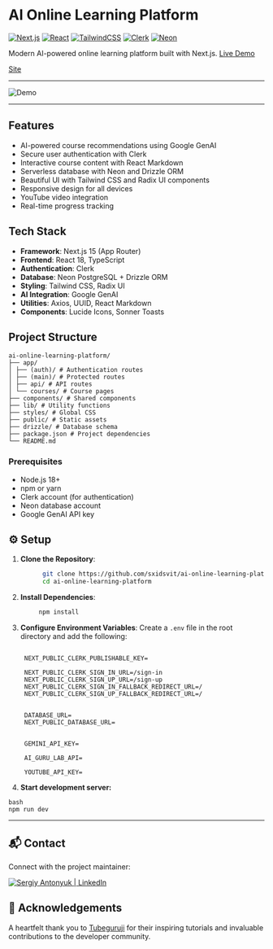 # AI Online Learning Platform

[![Next.js](https://img.shields.io/badge/Next.js-15.2.5-000000.svg)](https://nextjs.org/)
[![React](https://img.shields.io/badge/React-18.0.0-61DAFB.svg)](https://reactjs.org/)
[![TailwindCSS](https://img.shields.io/badge/Tailwind_CSS-4-06B6D4.svg)](https://tailwindcss.com/)
[![Clerk](https://img.shields.io/badge/Clerk-Auth-3D4F5D.svg)](https://clerk.com/)
[![Neon](https://img.shields.io/badge/Neon-Database-12FFF7.svg)](https://neon.tech/)

Modern AI-powered online learning platform built with Next.js. [Live Demo](https://ai-learning-platform.vercel.app/) 


[Site](https://ai-perplexity-clone.vercel.app) 

---

![Demo](demo.gif)

---

## Features

- AI-powered course recommendations using Google GenAI
- Secure user authentication with Clerk
- Interactive course content with React Markdown
- Serverless database with Neon and Drizzle ORM
- Beautiful UI with Tailwind CSS and Radix UI components
- Responsive design for all devices
- YouTube video integration
- Real-time progress tracking

## Tech Stack

- **Framework**: Next.js 15 (App Router)
- **Frontend**: React 18, TypeScript
- **Authentication**: Clerk
- **Database**: Neon PostgreSQL + Drizzle ORM
- **Styling**: Tailwind CSS, Radix UI
- **AI Integration**: Google GenAI
- **Utilities**: Axios, UUID, React Markdown
- **Components**: Lucide Icons, Sonner Toasts

## Project Structure
```
ai-online-learning-platform/
├── app/
│ ├── (auth)/ # Authentication routes
│ ├── (main)/ # Protected routes
│ ├── api/ # API routes
│ └── courses/ # Course pages
├── components/ # Shared components
├── lib/ # Utility functions
├── styles/ # Global CSS
├── public/ # Static assets
├── drizzle/ # Database schema
├── package.json # Project dependencies
└── README.md
```

### Prerequisites

- Node.js 18+
- npm or yarn
- Clerk account (for authentication)
- Neon database account
- Google GenAI API key

## ⚙️ Setup

1. **Clone the Repository**:
   ```bash
         git clone https://github.com/sxidsvit/ai-online-learning-platform.git
         cd ai-online-learning-platform
   ```

2. **Install Dependencies**:
   ```bash
        npm install
   ```

3. **Configure Environment Variables**:
   Create a `.env` file in the root directory and add the following:
   ```env

    NEXT_PUBLIC_CLERK_PUBLISHABLE_KEY=

    NEXT_PUBLIC_CLERK_SIGN_IN_URL=/sign-in
    NEXT_PUBLIC_CLERK_SIGN_UP_URL=/sign-up
    NEXT_PUBLIC_CLERK_SIGN_IN_FALLBACK_REDIRECT_URL=/
    NEXT_PUBLIC_CLERK_SIGN_UP_FALLBACK_REDIRECT_URL=/


    DATABASE_URL=
    NEXT_PUBLIC_DATABASE_URL=


    GEMINI_API_KEY=

    AI_GURU_LAB_API=

    YOUTUBE_API_KEY=
   ```

4. **Start development server:**
```
bash
npm run dev
```
---

## 📬 Contact

Connect with the project maintainer:

[<img alt="Sergiy Antonyuk | LinkedIn" src="https://img.shields.io/badge/LinkedIn-0077B5.svg?&style=for-the-badge&logo=linkedin&logoColor=white" />][linkedin]

[linkedin]: https://www.linkedin.com/in/sergiy-antonyuk/

## 🙏 Acknowledgements

A heartfelt thank you to [Tubeguruji](https://www.youtube.com/@tubeguruji) for their inspiring tutorials and invaluable contributions to the developer community.
